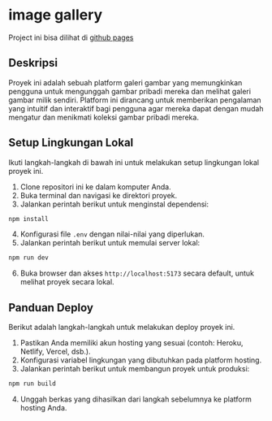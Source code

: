 # image gallery

Project ini bisa dilihat di [github pages](https://github.com/aditya-df/image-gallery)

## Deskripsi

Proyek ini adalah sebuah platform galeri gambar yang memungkinkan pengguna untuk mengunggah gambar pribadi mereka dan melihat galeri gambar milik sendiri. Platform ini dirancang untuk memberikan pengalaman yang intuitif dan interaktif bagi pengguna agar mereka dapat dengan mudah mengatur dan menikmati koleksi gambar pribadi mereka.

## Setup Lingkungan Lokal

Ikuti langkah-langkah di bawah ini untuk melakukan setup lingkungan lokal proyek ini.

1. Clone repositori ini ke dalam komputer Anda.
2. Buka terminal dan navigasi ke direktori proyek.
3. Jalankan perintah berikut untuk menginstal dependensi:

```sh
npm install
```

4. Konfigurasi file `.env` dengan nilai-nilai yang diperlukan.
5. Jalankan perintah berikut untuk memulai server lokal:

```sh
npm run dev
```

6. Buka browser dan akses `http://localhost:5173` secara default, untuk melihat proyek secara lokal.

## Panduan Deploy

Berikut adalah langkah-langkah untuk melakukan deploy proyek ini.

1. Pastikan Anda memiliki akun hosting yang sesuai (contoh: Heroku, Netlify, Vercel, dsb.).
2. Konfigurasi variabel lingkungan yang dibutuhkan pada platform hosting.
3. Jalankan perintah berikut untuk membangun proyek untuk produksi:

```sh
npm run build
```

4. Unggah berkas yang dihasilkan dari langkah sebelumnya ke platform hosting Anda.

